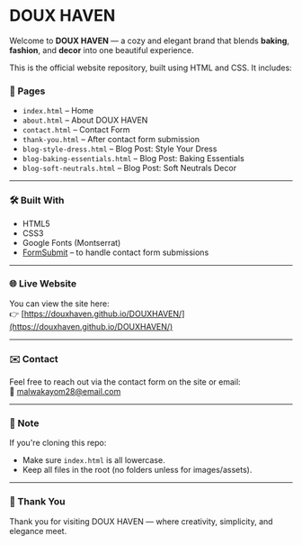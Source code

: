 # DOUX HAVEN

Welcome to **DOUX HAVEN** — a cozy and elegant brand that blends **baking**, **fashion**, and **decor** into one beautiful experience.

This is the official website repository, built using HTML and CSS. It includes:

### 📄 Pages

- `index.html` – Home
- `about.html` – About DOUX HAVEN
- `contact.html` – Contact Form
- `thank-you.html` – After contact form submission
- `blog-style-dress.html` – Blog Post: Style Your Dress
- `blog-baking-essentials.html` – Blog Post: Baking Essentials
- `blog-soft-neutrals.html` – Blog Post: Soft Neutrals Decor

---

### 🛠️ Built With

- HTML5
- CSS3
- Google Fonts (Montserrat)
- [FormSubmit](https://formsubmit.co) – to handle contact form submissions

---

### 🌐 Live Website

You can view the site here:  
👉 [https://douxhaven.github.io/DOUXHAVEN/](https://douxhaven.github.io/DOUXHAVEN/)

---

### ✉️ Contact

Feel free to reach out via the contact form on the site or email:  
📧 malwakayom28@email.com

---

### 📌 Note

If you're cloning this repo:
- Make sure `index.html` is all lowercase.
- Keep all files in the root (no folders unless for images/assets).

---

### 💖 Thank You

Thank you for visiting DOUX HAVEN — where creativity, simplicity, and elegance meet.
